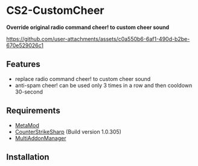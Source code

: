# CS2-CustomCheer
**Override original radio command cheer! to custom cheer sound** <br>

https://github.com/user-attachments/assets/c0a550b6-6af1-490d-b2be-670e529026c1


## Features
- replace radio command cheer! to custom cheer sound
- anti-spam cheer! can be used only 3 times in a row and then cooldown 30-second

## Requirements
- [MetaMod](https://cs2.poggu.me/metamod/installation)
- [CounterStrikeSharp](https://github.com/roflmuffin/CounterStrikeSharp) (Build version 1.0.305)
- [MultiAddonManager](https://github.com/Source2ZE/MultiAddonManager)

## Installation

